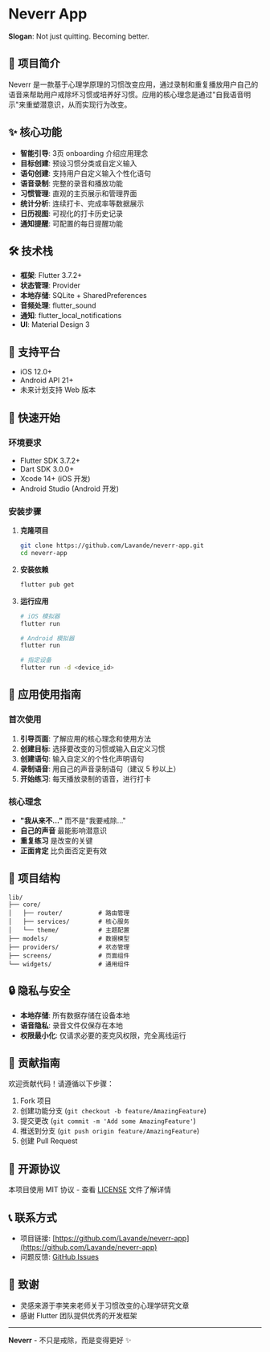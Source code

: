 # Neverr App

**Slogan**: Not just quitting. Becoming better.

## 🎯 项目简介

Neverr 是一款基于心理学原理的习惯改变应用，通过录制和重复播放用户自己的语音来帮助用户戒除坏习惯或培养好习惯。应用的核心理念是通过"自我语音明示"来重塑潜意识，从而实现行为改变。

## ✨ 核心功能

- **智能引导**: 3页 onboarding 介绍应用理念
- **目标创建**: 预设习惯分类或自定义输入
- **语句创建**: 支持用户自定义输入个性化语句
- **语音录制**: 完整的录音和播放功能
- **习惯管理**: 直观的主页展示和管理界面
- **统计分析**: 连续打卡、完成率等数据展示
- **日历视图**: 可视化的打卡历史记录
- **通知提醒**: 可配置的每日提醒功能

## 🛠 技术栈

- **框架**: Flutter 3.7.2+
- **状态管理**: Provider
- **本地存储**: SQLite + SharedPreferences
- **音频处理**: flutter_sound
- **通知**: flutter_local_notifications
- **UI**: Material Design 3

## 📱 支持平台

- iOS 12.0+
- Android API 21+
- 未来计划支持 Web 版本

## 🚀 快速开始

### 环境要求

- Flutter SDK 3.7.2+
- Dart SDK 3.0.0+
- Xcode 14+ (iOS 开发)
- Android Studio (Android 开发)

### 安装步骤

1. **克隆项目**
   ```bash
   git clone https://github.com/Lavande/neverr-app.git
   cd neverr-app
   ```

2. **安装依赖**
   ```bash
   flutter pub get
   ```

3. **运行应用**
   ```bash
   # iOS 模拟器
   flutter run
   
   # Android 模拟器
   flutter run
   
   # 指定设备
   flutter run -d <device_id>
   ```

## 📖 应用使用指南

### 首次使用

1. **引导页面**: 了解应用的核心理念和使用方法
2. **创建目标**: 选择要改变的习惯或输入自定义习惯
3. **创建语句**: 输入自定义的个性化声明语句
4. **录制语音**: 用自己的声音录制语句（建议 5 秒以上）
5. **开始练习**: 每天播放录制的语音，进行打卡

### 核心理念

- **"我从来不..."** 而不是"我要戒除..."
- **自己的声音** 最能影响潜意识
- **重复练习** 是改变的关键
- **正面肯定** 比负面否定更有效

## 📁 项目结构

```
lib/
├── core/
│   ├── router/          # 路由管理
│   ├── services/        # 核心服务
│   └── theme/           # 主题配置
├── models/              # 数据模型
├── providers/           # 状态管理
├── screens/             # 页面组件
└── widgets/             # 通用组件
```

## 🔒 隐私与安全

- **本地存储**: 所有数据存储在设备本地
- **语音隐私**: 录音文件仅保存在本地
- **权限最小化**: 仅请求必要的麦克风权限，完全离线运行

## 🤝 贡献指南

欢迎贡献代码！请遵循以下步骤：

1. Fork 项目
2. 创建功能分支 (`git checkout -b feature/AmazingFeature`)
3. 提交更改 (`git commit -m 'Add some AmazingFeature'`)
4. 推送到分支 (`git push origin feature/AmazingFeature`)
5. 创建 Pull Request

## 📄 开源协议

本项目使用 MIT 协议 - 查看 [LICENSE](LICENSE) 文件了解详情

## 📞 联系方式

- 项目链接: [https://github.com/Lavande/neverr-app](https://github.com/Lavande/neverr-app)
- 问题反馈: [GitHub Issues](https://github.com/Lavande/neverr-app/issues)

## 🙏 致谢

- 灵感来源于李笑来老师关于习惯改变的心理学研究文章
- 感谢 Flutter 团队提供优秀的开发框架

---

**Neverr** - 不只是戒除，而是变得更好 ✨